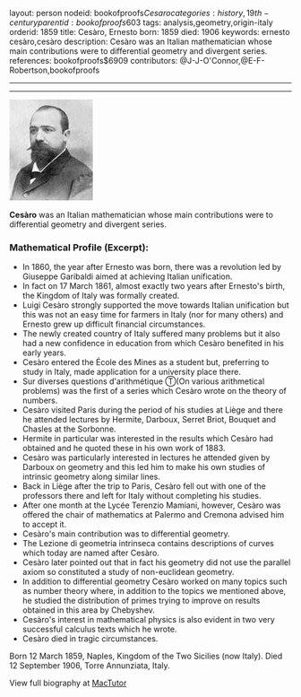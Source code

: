 layout: person
nodeid: bookofproofs$Cesaro
categories: history,19th-century
parentid: bookofproofs$603
tags: analysis,geometry,origin-italy
orderid: 1859
title: Cesàro, Ernesto
born: 1859
died: 1906
keywords: ernesto cesàro,cesàro
description: Cesàro was an Italian mathematician whose main contributions were to differential geometry and divergent series.
references: bookofproofs$6909
contributors: @J-J-O'Connor,@E-F-Robertson,bookofproofs

---



---

![Cesaro.jpg](https://github.com/bookofproofs/bookofproofs.github.io/blob/main/_sources/_assets/images/portraits/Cesaro.jpg?raw=true)

**Cesàro** was an Italian mathematician whose main contributions were to differential geometry and divergent series.

### Mathematical Profile (Excerpt):
* In 1860, the year after Ernesto was born, there was a revolution led by Giuseppe Garibaldi aimed at achieving Italian unification.
* In fact on 17 March 1861, almost exactly two years after Ernesto's birth, the Kingdom of Italy was formally created.
* Luigi Cesàro strongly supported the move towards Italian unification but this was not an easy time for farmers in Italy (nor for many others) and Ernesto grew up difficult financial circumstances.
* The newly created country of Italy suffered many problems but it also had a new confidence in education from which Cesàro benefited in his early years.
* Cesàro entered the École des Mines as a student but, preferring to study in Italy, made application for a university place there.
* Sur diverses questions d'arithmétique Ⓣ(On various  arithmetical problems) was the first of a series which Cesàro wrote on the theory of numbers.
* Cesàro visited Paris during the period of his studies at Liège and there he attended lectures by Hermite, Darboux, Serret Briot, Bouquet and Chasles at the Sorbonne.
* Hermite in particular was interested in the results which Cesàro had obtained and he quoted these in his own work of 1883.
* Cesàro was particularly interested in lectures he attended given by Darboux on geometry and this led him to make his own studies of intrinsic geometry along similar lines.
* Back in Liège after the trip to Paris, Cesàro fell out with one of the professors there and left for Italy without completing his studies.
* After one month at the Lycée Terenzio Mamiani, however, Cesàro was offered the chair of mathematics at Palermo and Cremona advised him to accept it.
* Cesàro's main contribution was to differential geometry.
* The Lezione di geometria intrinseca contains descriptions of curves which today are named after Cesàro.
* Cesàro later pointed out that in fact his geometry did not use the parallel axiom so constituted a study of non-euclidean geometry.
* In addition to differential geometry Cesàro worked on many topics such as number theory where, in addition to the topics we mentioned above, he studied the distribution of primes trying to improve on results obtained in this area by Chebyshev.
* Cesàro's interest in mathematical physics is also evident in two very successful calculus texts which he wrote.
* Cesàro died in tragic circumstances.

Born 12 March 1859, Naples, Kingdom of the Two Sicilies (now Italy). Died 12 September 1906, Torre Annunziata, Italy.

View full biography at [MacTutor](https://mathshistory.st-andrews.ac.uk/Biographies/Cesaro/)
